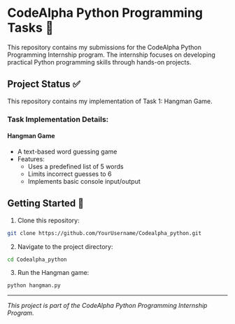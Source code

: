 # CodeAlpha Python Programming Tasks 🐍

This repository contains my submissions for the CodeAlpha Python Programming Internship program. The internship focuses on developing practical Python programming skills through hands-on projects.

## Project Status ✅

This repository contains my implementation of Task 1: Hangman Game.

### Task Implementation Details:

#### Hangman Game
- A text-based word guessing game
- Features:
  - Uses a predefined list of 5 words
  - Limits incorrect guesses to 6
  - Implements basic console input/output

## Getting Started 🚀

1. Clone this repository:
```bash
git clone https://github.com/YourUsername/Codealpha_python.git
```

2. Navigate to the project directory:
```bash
cd Codealpha_python
```

3. Run the Hangman game:
```bash
python hangman.py
```

---
*This project is part of the CodeAlpha Python Programming Internship Program.*

